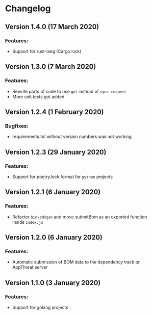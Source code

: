 # Changelog

## Version 1.4.0 (17 March 2020)

### Features:

- Support for rust-lang (Cargo.lock)

## Version 1.3.0 (7 March 2020)

### Features:

- Rewrite parts of code to use `got` instead of `sync-request`
- More unit tests got added

## Version 1.2.4 (1 February 2020)

### Bugfixes:

- requirements.txt without version numbers was not working

## Version 1.2.3 (29 January 2020)

### Features:

- Support for poetry.lock format for `python` projects

## Version 1.2.1 (6 January 2020)

### Features:

- Refactor `bin\cdxgen` and move submitBom as an exported function inside `index.js`

## Version 1.2.0 (6 January 2020)

### Features:

- Automatic submission of BOM data to the dependency track or AppThreat server

## Version 1.1.0 (3 January 2020)

### Features:

- Support for golang projects
